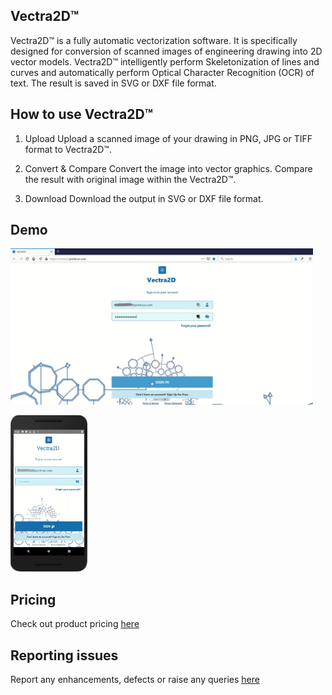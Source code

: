 ## Vectra2D™

Vectra2D™ is a fully automatic vectorization software. It is specifically designed for conversion of scanned images of
engineering drawing into 2D vector models. Vectra2D™ intelligently perform Skeletonization of lines and curves and 
automatically perform Optical Character Recognition (OCR) of text. The result is saved in SVG or DXF file format.

## How to use Vectra2D™

1. Upload
Upload a scanned image of your drawing in PNG, JPG or TIFF format to Vectra2D™.

2. Convert & Compare
Convert the image into vector graphics. Compare the result with original image within the Vectra2D™.

3. Download
Download the output in SVG or DXF file format.

## Demo

<a href="https://youtu.be/_J-MwEfv-3g" target="_blank"><img src="./vectra2d-web.jpg" height="250px"></a>

<a href="https://youtu.be/2pgPNrKYFiw" target="_blank"><img src="./vectra2d-app.jpg" height="250px"></a>

## Pricing

Check out product pricing [here](https://www.prolincur.com/products/vectra2d/#pricing)

## Reporting issues

Report any enhancements, defects or raise any queries [here](https://github.com/prolincur/Vectra2DIssuebase/issues)
